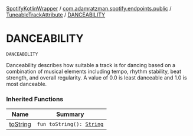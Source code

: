 [SpotifyKotlinWrapper](../../index.md) / [com.adamratzman.spotify.endpoints.public](../index.md) / [TuneableTrackAttribute](index.md) / [DANCEABILITY](./-d-a-n-c-e-a-b-i-l-i-t-y.md)

# DANCEABILITY

`DANCEABILITY`

Danceability describes how suitable a track is for dancing based on a combination of musical
elements including tempo, rhythm stability, beat strength, and overall regularity. A value of 0.0 is
least danceable and 1.0 is most danceable.

### Inherited Functions

| Name | Summary |
|---|---|
| [toString](to-string.md) | `fun toString(): `[`String`](https://kotlinlang.org/api/latest/jvm/stdlib/kotlin/-string/index.html) |
